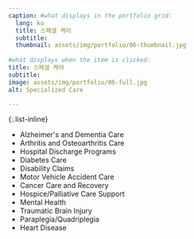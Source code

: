 ```yaml
---
caption: #what displays in the portfolio grid:
  lang: ko
  title: 스페셜 케어
  subtitle: 
  thumbnail: assets/img/portfolio/06-thumbnail.jpg
  
#what displays when the item is clicked:
title: 스페셜 케어
subtitle: 
image: assets/img/portfolio/06-full.jpg
alt: Specialized Care

---
```

{:.list-inline} 
- Alzheimer's and Dementia Care
- Arthritis and Osteoarthritis Care
- Hospital Discharge Programs
- Diabetes Care
- Disability Claims
- Motor Vehicle Accident Care
- Cancer Care and Recovery
- Hospice/Palliative Care Support
- Mental Health
- Traumatic Brain Injury
- Paraplegia/Quadriplegia
- Heart Disease
